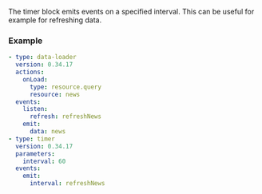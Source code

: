 The timer block emits events on a specified interval. This can be useful for example for refreshing
data.

### Example

```yaml
- type: data-loader
  version: 0.34.17
  actions:
    onLoad:
      type: resource.query
      resource: news
  events:
    listen:
      refresh: refreshNews
    emit:
      data: news
- type: timer
  version: 0.34.17
  parameters:
    interval: 60
  events:
    emit:
      interval: refreshNews
```
